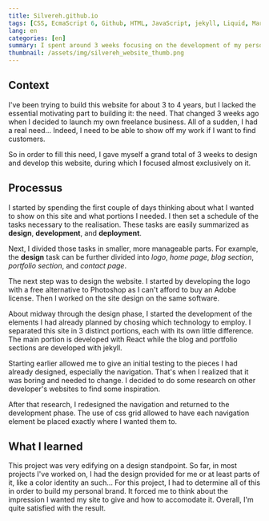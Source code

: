 ```yaml
---
title: Silvereh.github.io
tags: [CSS, EcmaScript 6, Github, HTML, JavaScript, jekyll, Liquid, Markdown, React, SCSS]
lang: en
categories: [en]
summary: I spent around 3 weeks focusing on the development of my personal website so I could have both a way to show off my work and be contacted. This website is deployed via Github Pages. As such, it doesn't contain any back-end technology.
thumbnail: /assets/img/silvereh_website_thumb.png
---
```

## Context

I've been trying to build this website for about 3 to 4 years, but I lacked the essential motivating part to building it: the need. That changed 3 weeks ago when I decided to launch my own freelance business. All of a sudden, I had a real need... Indeed, I need to be able to show off my work if I want to find customers.

So in order to fill this need, I gave myself a grand total of 3 weeks to design and develop this website, during which I focused almost exclusively on it.

## Processus

I started by spending the first couple of days thinking about what I wanted to show on this site and what portions I needed. I then set a schedule of the tasks necessary to the realisation. These tasks are easily summarized as **design**, **development**, and **deployment**.

Next, I divided those tasks in smaller, more manageable parts. For example, the **design** task can be further divided into *logo*, *home page*, *blog section*, *portfolio section*, and *contact page*.

The next step was to design the website. I started by developing the logo with a free alternative to Photoshop as I can't afford to buy an Adobe license. Then I worked on the site design on the same software.

About midway through the design phase, I started the development of the elements I had already planned by chosing which technology to employ. I separated this site in 3 distinct portions, each with its own little difference. The main portion is developed with React while the blog and portfolio sections are developed with jekyll.

Starting earlier allowed me to give an initial testing to the pieces I had already designed, especially the navigation. That's when I realized that it was boring and needed to change. I decided to do some research on other developer's websites to find some inspiration.

After that research, I redesigned the navigation and returned to the development phase. The use of css grid allowed to have each navigation element be placed exactly where I wanted them to.

## What I learned

This project was very edifying on a design standpoint. So far, in most projects I've worked on, I had the design provided for me or at least parts of it, like a color identity an such... For this project, I had to determine all of this in order to build my personal brand. It forced me to think about the impression I wanted my site to give and how to accomodate it. Overall, I'm quite satisfied with the result.